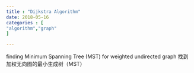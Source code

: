 ```yaml
---
title : "Dijkstra Algorithm"
date: 2018-05-16
categories : [                              
"algorithm","graph"
]

---
```


finding Minimum Spanning Tree (MST) for weighted undirected graph
找到加权无向图的最小生成树（MST）
